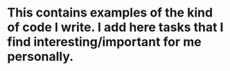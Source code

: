 # This contains examples of the kind of code I write. I add here tasks that I find interesting/important for me personally.
# 
